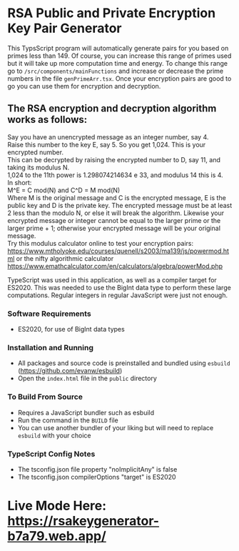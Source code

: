 # RSA Public and Private Encryption Key Pair Generator
This TypsScript program will automatically generate pairs for you based on primes less than 149.
Of course, you can increase this range of primes used but it will take up more computation time and energy. To change this range go to ```/src/components/mainFunctions``` and increase or decrease the prime numbers in the file ```genPrimeArr.tsx```. Once your encryption pairs are good to go you can use them for encryption and decryption. <br> 

## The RSA encryption and decryption algorithm works as follows: 
Say you have an unencrypted message as an integer number, say 4. <br>
Raise this number to the key E, say 5. So you get 1,024. This is your encrypted number. <br>
This can be decrypted by raising the encrypted number to D, say 11, and taking its modulus N. <br>
1,024 to the 11th power is 1.298074214634 e 33, and modulus 14 this is 4. <br>
In short: <br>
M^E = C mod(N) and C^D = M mod(N) <br>
Where M is the original message and C is the encrypted message, E is the public key and D is the private key. The encrypted message must be at least 2 less than the modulo N, or else it will break the algorithm. Likewise your encrypted message or integer cannot be equal to the larger prime or the larger prime + 1; otherwise your encrypted message will be your original message. <br>
Try this modulus calculator online to test your encryption pairs: <a> https://www.mtholyoke.edu/courses/quenell/s2003/ma139/js/powermod.html </a> or the nifty algorithmic calculator <a>https://www.emathcalculator.com/en/calculators/algebra/powerMod.php</a> <br>

TypeScript was used in this application, as well as a compiler target for ES2020. This was needed to use the BigInt data type to perform these large computations. Regular integers in regular JavaScript were just not enough. <br> 


### Software Requirements 
* ES2020, for use of BigInt data types

### Installation and Running 
* All packages and source code is preinstalled and bundled using `esbuild` (https://github.com/evanw/esbuild)
* Open the `index.html` file in the `public` directory

### To Build From Source
* Requires a JavaScript bundler such as esbuild
* Run the command in the `BUILD` file
* You can use another bundler of your liking but will need to replace `esbuild` with your choice

### TypeScript Config Notes
- The tsconfig.json file property "noImplicitAny" is false
- The tsconfig.json compilerOptions "target" is ES2020

# Live Mode Here: https://rsakeygenerator-b7a79.web.app/

